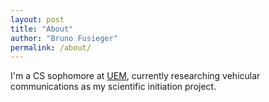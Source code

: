 ```yaml
---
layout: post
title: "About"
author: "Bruno Fusieger"
permalink: /about/
---
```


I'm a CS sophomore at [UEM](http://www.uem.br), currently researching vehicular communications as my scientific initiation project.
